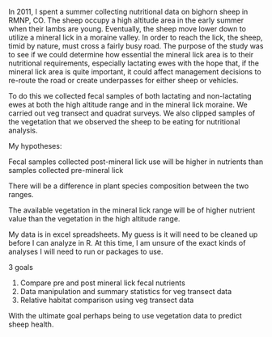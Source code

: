 In 2011, I spent a summer collecting nutritional data on bighorn sheep in RMNP, CO.  The sheep occupy a high altitude area in the early summer when their lambs are young.  Eventually, the sheep move lower down to utilize a mineral lick in a moraine valley.  In order to reach the lick, the sheep, timid by nature, must cross a fairly busy road.  The purpose of the study was to see if we could determine how essential the mineral lick area is to their nutritional requirements, especially lactating ewes with the hope that, if the mineral lick area is quite important, it could affect management decisions to re-route the road or create underpasses for either sheep or vehicles.

To do this we collected fecal samples of both lactating and non-lactating ewes at both the high altitude range and in the mineral lick moraine.  We carried out veg transect and quadrat surveys.  We also clipped samples of the vegetation that we observed the sheep to be eating for nutritional analysis.


My hypotheses:

Fecal samples collected post-mineral lick use will be higher in nutrients than samples collected pre-mineral lick

There will be a difference in plant species composition between the two ranges.

The available vegetation in the mineral lick range will be of higher nutrient value than the vegetation in the high altitude range. 


My data is in excel spreadsheets.  My guess is it will need to be cleaned up before I can analyze in R.  At this time, I am unsure of the exact kinds of analyses I will need to run or packages to use.

3 goals

1.	Compare pre and post mineral lick fecal nutrients
2.	Data manipulation and summary statistics for veg transect data
3.	Relative habitat comparison using veg transect data

With the ultimate goal perhaps being to use vegetation data to predict sheep health.
